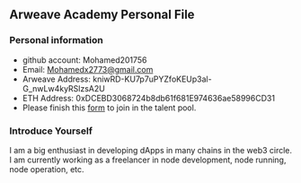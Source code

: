 ## Arweave Academy Personal File

### Personal information

- github account: Mohamed201756
- Email: Mohamedx2773@gmail.com
- Arweave Address: kniwRD-KU7p7uPYZfoKEUp3al-G_nwLw4kyRSlzsA2U
- ETH Address: 0xDCEBD3068724b8db61f681E974636ae58996CD31
- Please finish this [form](https://docs.google.com/forms/d/e/1FAIpQLSfWA5fIIcBgmRppm3jNz5vmf9Mai_QMVil-2pO4r7YKn_Zhtw/viewform?usp=sf_link) to join in the talent pool.

### Introduce Yourself
I am a big enthusiast in developing dApps in many chains in the web3 circle. I am currently working as a freelancer in node development, node running, node operation, etc.
